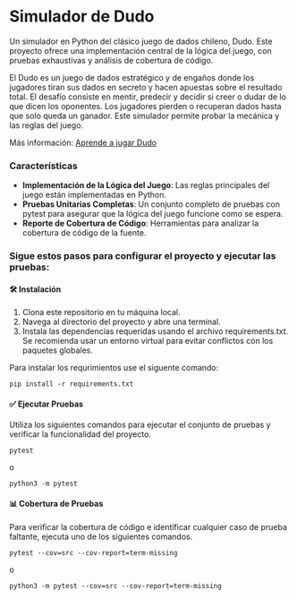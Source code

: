 # **Simulador de Dudo**

Un simulador en Python del clásico juego de dados chileno, Dudo. Este proyecto ofrece una implementación central de la lógica del juego, con pruebas exhaustivas y análisis de cobertura de código.

El Dudo es un juego de dados estratégico y de engaños donde los jugadores tiran sus dados en secreto y hacen apuestas sobre el resultado total. El desafío consiste en mentir, predecir y decidir si creer o dudar de lo que dicen los oponentes. Los jugadores pierden o recuperan dados hasta que solo queda un ganador. Este simulador permite probar la mecánica y las reglas del juego.

Más información: [Aprende a jugar Dudo](https://www.donpichuncho.cl/aprende-a-jugar-dudo-en-cacho)
### **Características**

* **Implementación de la Lógica del Juego**: Las reglas principales del juego están implementadas en Python.  
* **Pruebas Unitarias Completas**: Un conjunto completo de pruebas con pytest para asegurar que la lógica del juego funcione como se espera.  
* **Reporte de Cobertura de Código**: Herramientas para analizar la cobertura de código de la fuente.


### Sigue estos pasos para configurar el proyecto y ejecutar las pruebas:

#### **🛠️ Instalación**

1. Clona este repositorio en tu máquina local.  
2. Navega al directorio del proyecto y abre una terminal.  
3. Instala las dependencias requeridas usando el archivo requirements.txt. Se recomienda usar un entorno virtual para evitar conflictos con los paquetes globales.

Para instalar los requrimientos use el siguente comando:
````
pip install -r requirements.txt
````
#### **✅ Ejecutar Pruebas**

Utiliza los siguientes comandos para ejecutar el conjunto de pruebas y verificar la funcionalidad del proyecto.
````
pytest
````
o
````
python3 -m pytest
````
#### **📊 Cobertura de Pruebas**

Para verificar la cobertura de código e identificar cualquier caso de prueba faltante, ejecuta uno de los siguientes comandos.
````
pytest --cov=src --cov-report=term-missing
````
o
````
python3 -m pytest --cov=src --cov-report=term-missing
````
